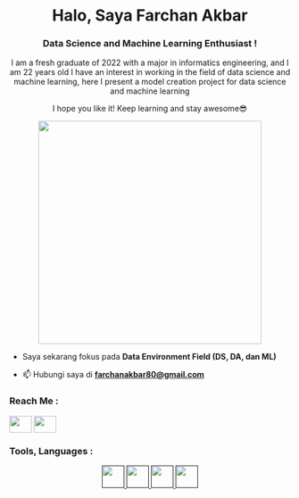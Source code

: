 <h1 align="center">Halo, Saya Farchan Akbar</h1>
<h3 align="center">Data Science and Machine Learning Enthusiast !</h3>
<p align="center">
  I am a fresh graduate of 2022 with a major in informatics engineering, and I am 22 years old
  I have an interest in working in the field of data science and machine learning, here I present a model creation project for data science and machine learning
</p>
<p align="center">
  I hope you like it! Keep learning and stay awesome😎
</p>
<!-- icon gif -->
<p align = "center">
  <img align="tcenter" src="https://i.pinimg.com/originals/91/16/8b/91168b4873f6659b3e9fdfe4b89cd864.gif" width="400" />
</p>




- Saya sekarang fokus pada **Data Environment Field (DS, DA, dan ML)**

- 📫 Hubungi saya di **farchanakbar80@gmail.com**

<h3 align="left">Reach Me :</h3>
<p align="left">
<!-- Linkedin -->
<a href="https://www.linkedin.com/in/farchan-akbar-8768ba247/" target="blank"><img align="center" src="https://raw.githubusercontent.com/rahuldkjain/github-profile-readme-generator/master/src/images/icons/Social/linked-in-alt.svg" height="30" width="40" /></a>
<!-- Facebook -->
<a href="https://www.instagram.com/farchanakbar_/" target="blank"><img align="center" src="https://raw.githubusercontent.com/rahuldkjain/github-profile-readme-generator/c919601f7ee4d1b5a7ed75a4250601c32395c45c/src/images/icons/Social/instagram.svg" height="30" width="40" /></a>
  

<h3 align="left">Tools, Languages :</h3>
<p align="center"> 
  <!--  Jupyter  -->
  <a href="" target="_blank"><img src = "https://www.vectorlogo.zone/logos/jupyter/jupyter-icon.svg" width = "40" height = "40"/> </a>
  <!--  Python  -->
  <a href="" target="_blank"><img src = "https://raw.githubusercontent.com/rahuldkjain/github-profile-readme-generator/c919601f7ee4d1b5a7ed75a4250601c32395c45c/src/images/icons/ProgrammingLanguages/python.svg" width = "40" height = "40"/> </a>
  <!--  Scikit Learn  -->
  <a href="" target="_blank"><img src = "https://raw.githubusercontent.com/rahuldkjain/github-profile-readme-generator/c919601f7ee4d1b5a7ed75a4250601c32395c45c/src/images/icons/AIML/scikit.svg" width = "40" height = "40"/> </a>
  <!--  Tensorflow  -->
  <a href="" target="_blank"><img src = "https://raw.githubusercontent.com/rahuldkjain/github-profile-readme-generator/c919601f7ee4d1b5a7ed75a4250601c32395c45c/src/images/icons/AIML/tensorflow.svg" width = "40" height = "40"/> </a>
</p>
